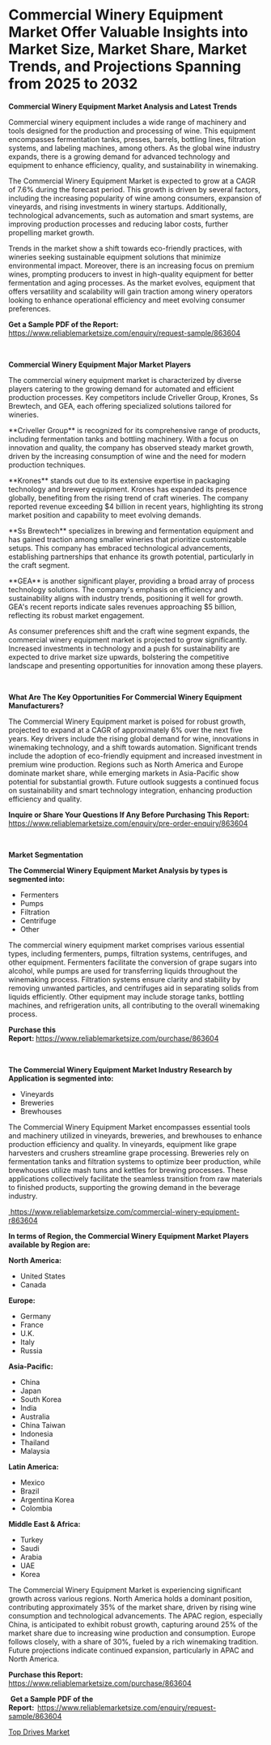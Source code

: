 <p><h1>Commercial Winery Equipment Market Offer Valuable Insights into Market Size, Market Share, Market Trends, and Projections Spanning from 2025 to 2032</h1></p><p><strong>Commercial Winery Equipment Market Analysis and Latest Trends</strong></p>
<p><p>Commercial winery equipment includes a wide range of machinery and tools designed for the production and processing of wine. This equipment encompasses fermentation tanks, presses, barrels, bottling lines, filtration systems, and labeling machines, among others. As the global wine industry expands, there is a growing demand for advanced technology and equipment to enhance efficiency, quality, and sustainability in winemaking.</p><p>The Commercial Winery Equipment Market is expected to grow at a CAGR of 7.6% during the forecast period. This growth is driven by several factors, including the increasing popularity of wine among consumers, expansion of vineyards, and rising investments in winery startups. Additionally, technological advancements, such as automation and smart systems, are improving production processes and reducing labor costs, further propelling market growth.</p><p>Trends in the market show a shift towards eco-friendly practices, with wineries seeking sustainable equipment solutions that minimize environmental impact. Moreover, there is an increasing focus on premium wines, prompting producers to invest in high-quality equipment for better fermentation and aging processes. As the market evolves, equipment that offers versatility and scalability will gain traction among winery operators looking to enhance operational efficiency and meet evolving consumer preferences.</p></p>
<p><strong>Get a Sample PDF of the Report:&nbsp;</strong> <a href="https://www.reliablemarketsize.com/enquiry/request-sample/863604?utm_campaign=3199&utm_medium=2&utm_source=Github&utm_content=ia&utm_term=10042025&utm_id=commercial-winery-equipment">https://www.reliablemarketsize.com/enquiry/request-sample/863604</a></p>
<p>&nbsp;</p>
<p><strong>Commercial Winery Equipment Major Market Players</strong></p>
<p><p>The commercial winery equipment market is characterized by diverse players catering to the growing demand for automated and efficient production processes. Key competitors include Criveller Group, Krones, Ss Brewtech, and GEA, each offering specialized solutions tailored for wineries.</p><p>**Criveller Group** is recognized for its comprehensive range of products, including fermentation tanks and bottling machinery. With a focus on innovation and quality, the company has observed steady market growth, driven by the increasing consumption of wine and the need for modern production techniques.</p><p>**Krones** stands out due to its extensive expertise in packaging technology and brewery equipment. Krones has expanded its presence globally, benefiting from the rising trend of craft wineries. The company reported revenue exceeding $4 billion in recent years, highlighting its strong market position and capability to meet evolving demands.</p><p>**Ss Brewtech** specializes in brewing and fermentation equipment and has gained traction among smaller wineries that prioritize customizable setups. This company has embraced technological advancements, establishing partnerships that enhance its growth potential, particularly in the craft segment.</p><p>**GEA** is another significant player, providing a broad array of process technology solutions. The company's emphasis on efficiency and sustainability aligns with industry trends, positioning it well for growth. GEA's recent reports indicate sales revenues approaching $5 billion, reflecting its robust market engagement.</p><p>As consumer preferences shift and the craft wine segment expands, the commercial winery equipment market is projected to grow significantly. Increased investments in technology and a push for sustainability are expected to drive market size upwards, bolstering the competitive landscape and presenting opportunities for innovation among these players.</p></p>
<p>&nbsp;</p>
<p><strong>What Are The Key Opportunities For Commercial Winery Equipment Manufacturers?</strong></p>
<p><p>The Commercial Winery Equipment market is poised for robust growth, projected to expand at a CAGR of approximately 6% over the next five years. Key drivers include the rising global demand for wine, innovations in winemaking technology, and a shift towards automation. Significant trends include the adoption of eco-friendly equipment and increased investment in premium wine production. Regions such as North America and Europe dominate market share, while emerging markets in Asia-Pacific show potential for substantial growth. Future outlook suggests a continued focus on sustainability and smart technology integration, enhancing production efficiency and quality.</p></p>
<p><strong>Inquire or Share Your Questions If Any Before Purchasing This Report:</strong> <a href="https://www.reliablemarketsize.com/enquiry/pre-order-enquiry/863604?utm_campaign=3199&utm_medium=2&utm_source=Github&utm_content=ia&utm_term=10042025&utm_id=commercial-winery-equipment">https://www.reliablemarketsize.com/enquiry/pre-order-enquiry/863604</a></p>
<p>&nbsp;</p>
<p><strong>Market Segmentation</strong></p>
<p><strong>The Commercial Winery Equipment Market Analysis by types is segmented into:</strong></p>
<p><ul><li>Fermenters</li><li>Pumps</li><li>Filtration</li><li>Centrifuge</li><li>Other</li></ul></p>
<p><p>The commercial winery equipment market comprises various essential types, including fermenters, pumps, filtration systems, centrifuges, and other equipment. Fermenters facilitate the conversion of grape sugars into alcohol, while pumps are used for transferring liquids throughout the winemaking process. Filtration systems ensure clarity and stability by removing unwanted particles, and centrifuges aid in separating solids from liquids efficiently. Other equipment may include storage tanks, bottling machines, and refrigeration units, all contributing to the overall winemaking process.</p></p>
<p><strong>Purchase this Report:&nbsp;</strong><a href="https://www.reliablemarketsize.com/purchase/863604?utm_campaign=3199&utm_medium=2&utm_source=Github&utm_content=ia&utm_term=10042025&utm_id=commercial-winery-equipment">https://www.reliablemarketsize.com/purchase/863604</a></p>
<p>&nbsp;</p>
<p><strong>The Commercial Winery Equipment Market Industry Research by Application is segmented into:</strong></p>
<p><ul><li>Vineyards</li><li>Breweries</li><li>Brewhouses</li></ul></p>
<p><p>The Commercial Winery Equipment Market encompasses essential tools and machinery utilized in vineyards, breweries, and brewhouses to enhance production efficiency and quality. In vineyards, equipment like grape harvesters and crushers streamline grape processing. Breweries rely on fermentation tanks and filtration systems to optimize beer production, while brewhouses utilize mash tuns and kettles for brewing processes. These applications collectively facilitate the seamless transition from raw materials to finished products, supporting the growing demand in the beverage industry.</p></p>
<p><a href="https://www.reliablemarketsize.com/commercial-winery-equipment-r863604?utm_campaign=3199&utm_medium=2&utm_source=Github&utm_content=ia&utm_term=10042025&utm_id=commercial-winery-equipment">&nbsp;https://www.reliablemarketsize.com/commercial-winery-equipment-r863604</a></p>
<p><strong>In terms of Region, the Commercial Winery Equipment Market Players available by Region are:</strong></p>
<p>
    <p> <strong> North America: </strong>
        <ul>
            <li>United States</li>
            <li>Canada</li>
        </ul>
        </p> 
    <p> <strong> Europe: </strong>
        <ul>
            <li>Germany</li>
            <li>France</li>
            <li>U.K.</li>
            <li>Italy</li>
            <li>Russia</li>
        </ul>
        </p> 
    <p> <strong> Asia-Pacific: </strong>
        <ul>
            <li>China</li>
            <li>Japan</li>
            <li>South Korea</li>
            <li>India</li>
            <li>Australia</li>
            <li>China Taiwan</li>
            <li>Indonesia</li>
            <li>Thailand</li>
            <li>Malaysia</li>
        </ul>
        </p> 
    <p> <strong> Latin America: </strong>
        <ul>
            <li>Mexico</li>
            <li>Brazil</li>
            <li>Argentina Korea</li>
            <li>Colombia</li>
        </ul>
        </p> 
    <p> <strong> Middle East & Africa: </strong>
        <ul>
            <li>Turkey</li>
            <li>Saudi</li>
            <li>Arabia</li>
            <li>UAE</li>
            <li>Korea</li>
        </ul>
    </p>
    </p>
<p><p>The Commercial Winery Equipment Market is experiencing significant growth across various regions. North America holds a dominant position, contributing approximately 35% of the market share, driven by rising wine consumption and technological advancements. The APAC region, especially China, is anticipated to exhibit robust growth, capturing around 25% of the market share due to increasing wine production and consumption. Europe follows closely, with a share of 30%, fueled by a rich winemaking tradition. Future projections indicate continued expansion, particularly in APAC and North America.</p></p>
<p><strong>Purchase this Report: </strong><a href="https://www.reliablemarketsize.com/purchase/863604?utm_campaign=3199&utm_medium=2&utm_source=Github&utm_content=ia&utm_term=10042025&utm_id=commercial-winery-equipment">https://www.reliablemarketsize.com/purchase/863604</a></p>
<p>&nbsp;<strong>Get a Sample PDF of the Report:&nbsp;&nbsp;</strong><a href="https://www.reliablemarketsize.com/enquiry/request-sample/863604?utm_campaign=3199&utm_medium=2&utm_source=Github&utm_content=ia&utm_term=10042025&utm_id=commercial-winery-equipment">https://www.reliablemarketsize.com/enquiry/request-sample/863604</a></p>
<p><strong></strong></p>
<p><p><a href="https://github.com/mriwacraane/Market-Research-Report-List-1/blob/main/top-drives-market.md?utm_campaign=3199&utm_medium=2&utm_source=Github&utm_content=ia&utm_term=10042025&utm_id=commercial-winery-equipment">Top Drives Market</a></p></p>